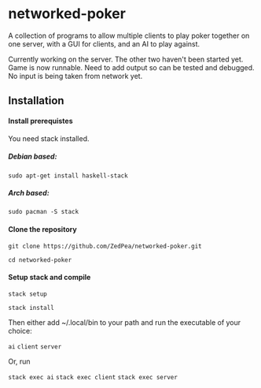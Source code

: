 # networked-poker
A collection of programs to allow multiple clients to play poker together on one server, with a GUI for clients, and an AI to play against.

Currently working on the server. The other two haven't been started yet. Game is now runnable. Need to add output so can be tested and debugged. No input is being taken from network yet.

## Installation

#### Install prerequistes
You need stack installed.

##### Debian based:
`sudo apt-get install haskell-stack`

##### Arch based:
`sudo pacman -S stack`

#### Clone the repository

`git clone https://github.com/ZedPea/networked-poker.git`

`cd networked-poker`

#### Setup stack and compile

`stack setup`

`stack install`

Then either add ~/.local/bin to your path and run the executable of your choice:

`ai`
`client`
`server`

Or, run

`stack exec ai`
`stack exec client`
`stack exec server`
